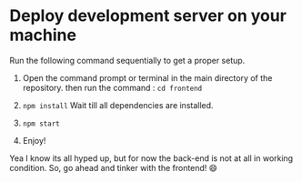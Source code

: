 # Deploy development server on your machine

Run the following command sequentially to get a proper setup.

1. Open the command prompt or terminal in the main directory of the repository.
then run the command :
`cd frontend`

2. `npm install`
Wait till all dependencies are installed.

3. `npm start`

4. Enjoy!

Yea I know its all hyped up, but for now the back-end is not at all in working condition.
So, go ahead and tinker with the frontend! :smile: